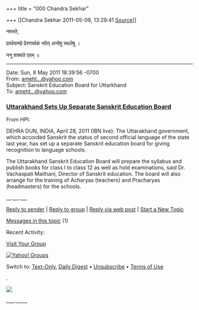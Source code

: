 +++
title = "000 Chandra Sekhar"

+++
[[Chandra Sekhar	2011-05-09, 13:29:41 [Source](https://groups.google.com/g/bvparishat/c/LGEsrqvzgmw)]]



नमस्ते,

प्रार्थयामहे प्रेरणार्थकं भवेत् अन्येषु स्थलेषु ।

ननु शक्यते एवम् ॥

  


------------------------------------------------------------------------

Date: Sun, 8 May 2011 18:39:56 -0700  
From: [ameht...@yahoo.com]()  
Subject: Sanskrit Education Board for Uttarkhand  
To: [ameht...@yahoo.com]()  
  

### [Uttarakhand Sets Up Separate Sanskrit Education Board](http://www.hinduismtoday.com/blogs-news/hindu-press-international/uttarakhand-sets-up-separate-sanskrit-education-board/11084.html "external link")

From HPI:  
  
DEHRA DUN, INDIA, April 28, 2011 (IBN live): The Uttarakhand government, which accorded Sanskrit the status of second official language of the state last year, has set up a separate Sanskrit education board for giving recognition to language schools.  
  
The Uttarakhand Sanskrit Education Board will prepare the syllabus and publish books for class I to class 12 as well as hold examinations, said Dr. Vachaspati Maithani, Director of Sanskrit education. The board will also arrange for the training of Acharyas (teachers) and Pracharyas (headmasters) for the schools.

\_\_.\_,\_.\_\_\_

[Reply to sender]() \| [Reply to group]() \| [Reply via web post](http://groups.yahoo.com/group/SBsanchalakagana/post;_ylc=X3oDMTJwNGJyNjNuBF9TAzk3MzU5NzE0BGdycElkAzY3NzI3OTYEZ3Jwc3BJZAMxNzA1MDQzMzI1BG1zZ0lkAzEyODIEc2VjA2Z0cgRzbGsDcnBseQRzdGltZQMxMzA0OTA1Mjg3?act=reply&messageNum=1282) \| [Start a New Topic](http://groups.yahoo.com/group/SBsanchalakagana/post;_ylc=X3oDMTJlYnI0dG45BF9TAzk3MzU5NzE0BGdycElkAzY3NzI3OTYEZ3Jwc3BJZAMxNzA1MDQzMzI1BHNlYwNmdHIEc2xrA250cGMEc3RpbWUDMTMwNDkwNTI4Nw--)

[Messages in this topic](http://groups.yahoo.com/group/SBsanchalakagana/message/1282;_ylc=X3oDMTM0aWdpdmgxBF9TAzk3MzU5NzE0BGdycElkAzY3NzI3OTYEZ3Jwc3BJZAMxNzA1MDQzMzI1BG1zZ0lkAzEyODIEc2VjA2Z0cgRzbGsDdnRwYwRzdGltZQMxMzA0OTA1Mjg3BHRwY0lkAzEyODI-) (1)

Recent Activity:

[Visit Your Group](http://groups.yahoo.com/group/SBsanchalakagana;_ylc=X3oDMTJlYjZwNnRuBF9TAzk3MzU5NzE0BGdycElkAzY3NzI3OTYEZ3Jwc3BJZAMxNzA1MDQzMzI1BHNlYwN2dGwEc2xrA3ZnaHAEc3RpbWUDMTMwNDkwNTI4Nw--)

[![Yahoo! Groups](https://ci6.googleusercontent.com/proxy/Dv0p9pn8jsD-j2a5HoahTSbzFcqk_T-z9PO9iwp7TWuo6eV4JiZURPCrTIFNbcId0ZvkN0I8XJfJfg=s0-d-e1-ft#http://l.yimg.com/a/i/us/yg/logo/us.gif)](http://groups.yahoo.com/;_ylc=X3oDMTJkZ2szczhnBF9TAzk3NDc2NTkwBGdycElkAzY3NzI3OTYEZ3Jwc3BJZAMxNzA1MDQzMzI1BHNlYwNmdHIEc2xrA2dmcARzdGltZQMxMzA0OTA1Mjg3)

Switch to: [Text-Only](), [Daily Digest]() • [Unsubscribe]() • [Terms of Use](http://docs.yahoo.com/info/terms/)

.

![](https://ci3.googleusercontent.com/proxy/UFSllBcETg5wwMWwT6Hsw8gl3wd-bGww-lD8l2I_peFt4KBwlDzFoFRSuNFilbgZozJfYVXvOFf-O9C9-dKBvNjW7pRaUvf6AjaApqoJmS5Gq3HJPJcbCpy93zBNGaETmAwtkEUD_7lsurgZKsWBrNYf_m-WHAYedtgHfDYjdqbp8sNx1bQ=s0-d-e1-ft#http://geo.yahoo.com/serv?s=97359714/grpId=6772796/grpspId=1705043325/msgId=1282/stime=1304905287/nc1=1/nc2=2/nc3=3)  

\_\_,\_.\_,\_\_\_

  

